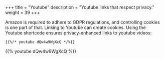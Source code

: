 +++
title = "Youtube"
description = "Youtube links that respect privacy."
weight = 39
+++

Amazon is required to adhere to GDPR regulations, and controlling cookies is one part of that. Linking to Youtube can create cookies. 
Using the Youtube shortcode ensures privacy-enhanced links to youtube videos:

```
{{%/* youtube dQw4w9WgXcQ */%}}
```

{{% youtube dQw4w9WgXcQ %}}
